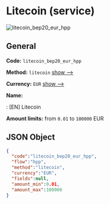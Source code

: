 
# Litecoin (service) 
![litecoin_bep20_eur_hpp](https://static.openfintech.io/payment_methods/litecoin_bep20_eur_hpp/logo.svg?w=400&c=v0.59.26#w200)  

## General 
 
**Code:** `litecoin_bep20_eur_hpp` 
 
**Method:** `litecoin` 
 [show -->](/payment-methods/litecoin/) 
 
**Currency:** `EUR` [show -->](/currencies/EUR/) 
 
**Name:** 
 
:	[EN] Litecoin 
 
**Amount limits:** from `0.01` to `100000` EUR 

## JSON Object 

```json
{
  "code":"litecoin_bep20_eur_hpp",
  "flow":"hpp",
  "method":"litecoin",
  "currency":"EUR",
  "fields":null,
  "amount_min":0.01,
  "amount_max":100000
}
```  
